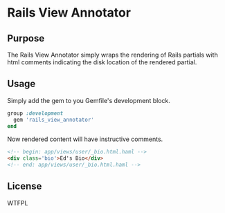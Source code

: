 # Rails View Annotator

## Purpose

The Rails View Annotator simply wraps the rendering of Rails partials with html comments indicating the disk location of the rendered partial.

## Usage

Simply add the gem to you Gemfile's development block.

````ruby
group :development
  gem 'rails_view_annotator'
end
````

Now rendered content will have instructive comments.

````html
<!-- begin: app/views/user/_bio.html.haml -->
<div class='bio'>Ed's Bio</div>
<!-- end: app/views/user/_bio.html.haml -->
````

## License

WTFPL
